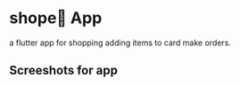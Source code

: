 # shope ِApp

a flutter app for shopping adding items to card make orders.

## Screeshots for app



